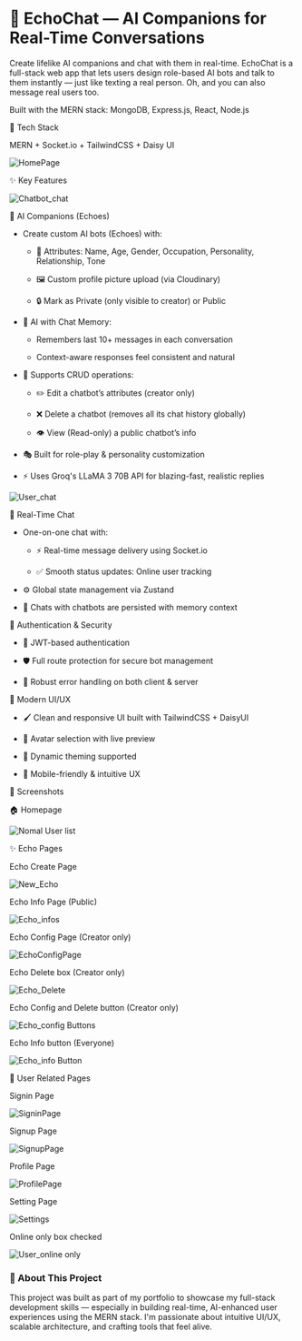 # 🤖 EchoChat — AI Companions for Real-Time Conversations
Create lifelike AI companions and chat with them in real-time. EchoChat is a full-stack web app that lets users design role-based AI bots and talk to them instantly — just like texting a real person. Oh, and you can also message real users too.

Built with the MERN stack: MongoDB, Express.js, React, Node.js

🌟 Tech Stack

MERN + Socket.io + TailwindCSS + Daisy UI

![HomePage](https://github.com/user-attachments/assets/4cfb1664-5512-4980-81d3-7b775c57920d)

✨ Key Features

![Chatbot_chat](https://github.com/user-attachments/assets/900ae88a-de4a-4cff-a90a-14923cf3224a)

🧠 AI Companions (Echoes)

* Create custom AI bots (Echoes) with:

  * 🧬 Attributes: Name, Age, Gender, Occupation, Personality, Relationship, Tone

  * 🖼️ Custom profile picture upload (via Cloudinary)

  * 🔒 Mark as Private (only visible to creator) or Public
 
* 🧠 AI with Chat Memory:

  * Remembers last 10+ messages in each conversation

  * Context-aware responses feel consistent and natural

* 🔁 Supports CRUD operations:

  * ✏️ Edit a chatbot’s attributes (creator only)

  * ❌ Delete a chatbot (removes all its chat history globally)

  * 👁️ View (Read-only) a public chatbot’s info 

* 🎭 Built for role-play & personality customization

* ⚡ Uses Groq's LLaMA 3 70B API for blazing-fast, realistic replies

![User_chat](https://github.com/user-attachments/assets/ba020d45-d7cd-4a65-a999-bbf4133947b0)

💬 Real-Time Chat

* One-on-one chat with:

  * ⚡ Real-time message delivery using Socket.io

  * ✅ Smooth status updates: Online user tracking

* ⚙️ Global state management via Zustand

* 💾 Chats with chatbots are persisted with memory context

🔐 Authentication & Security

* 🔑 JWT-based authentication

* 🛡️ Full route protection for secure bot management

* 🚨 Robust error handling on both client & server

💅 Modern UI/UX

* 🖌️ Clean and responsive UI built with TailwindCSS + DaisyUI

* 🎨 Avatar selection with live preview

* 🌙 Dynamic theming supported

* 📱 Mobile-friendly & intuitive UX

📸 Screenshots

🏠 Homepage

![Nomal User list](https://github.com/user-attachments/assets/e5865522-1523-451d-93e9-669640d6fd2c)

✨ Echo Pages

Echo Create Page

![New_Echo](https://github.com/user-attachments/assets/f73f9217-0405-4a46-8528-0ecf2485cc2a)

Echo Info Page (Public)

![Echo_infos](https://github.com/user-attachments/assets/ba2b506d-095b-48b7-9046-059218ae1622)

Echo Config Page (Creator only)

![EchoConfigPage](https://github.com/user-attachments/assets/f69e3178-a2f7-4821-a596-8e40e81ea9d7)

Echo Delete box (Creator only)

![Echo_Delete](https://github.com/user-attachments/assets/5a82684b-e408-4938-808a-ea6673003178)

Echo Config and Delete button (Creator only)

![Echo_config Buttons](https://github.com/user-attachments/assets/ea8c1358-0c47-4683-a5f8-da343836e623)

Echo Info button (Everyone)

![Echo_info Button](https://github.com/user-attachments/assets/35da178c-4ed1-4418-85ee-2149e81f3960)

🔐 User Related Pages

Signin Page

![SigninPage](https://github.com/user-attachments/assets/c1a365a5-28e7-4ce1-be8e-44d3b6d61f39)

Signup Page

![SignupPage](https://github.com/user-attachments/assets/fc1e819a-8d2e-4700-9b0a-3c6d8f00177a)

Profile Page

![ProfilePage](https://github.com/user-attachments/assets/4e186ff5-38a2-407c-882b-eb6b47f3670e)

Setting Page

![Settings](https://github.com/user-attachments/assets/b3a86b90-668a-4972-94ed-1336cc1f9472)

Online only box checked

![User_online only](https://github.com/user-attachments/assets/0b526669-df39-4e87-9704-60a166fcfaee)


### 💼 About This Project

This project was built as part of my portfolio to showcase my full-stack development skills — especially in building real-time, AI-enhanced user experiences using the MERN stack. I'm passionate about intuitive UI/UX, scalable architecture, and crafting tools that feel alive.
